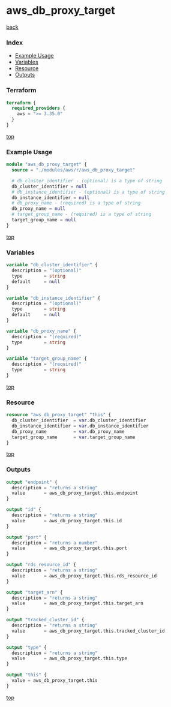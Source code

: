 # aws_db_proxy_target

[back](../aws.md)

### Index

- [Example Usage](#example-usage)
- [Variables](#variables)
- [Resource](#resource)
- [Outputs](#outputs)

### Terraform

```terraform
terraform {
  required_providers {
    aws = ">= 3.35.0"
  }
}
```

[top](#index)

### Example Usage

```terraform
module "aws_db_proxy_target" {
  source = "./modules/aws/r/aws_db_proxy_target"

  # db_cluster_identifier - (optional) is a type of string
  db_cluster_identifier = null
  # db_instance_identifier - (optional) is a type of string
  db_instance_identifier = null
  # db_proxy_name - (required) is a type of string
  db_proxy_name = null
  # target_group_name - (required) is a type of string
  target_group_name = null
}
```

[top](#index)

### Variables

```terraform
variable "db_cluster_identifier" {
  description = "(optional)"
  type        = string
  default     = null
}

variable "db_instance_identifier" {
  description = "(optional)"
  type        = string
  default     = null
}

variable "db_proxy_name" {
  description = "(required)"
  type        = string
}

variable "target_group_name" {
  description = "(required)"
  type        = string
}
```

[top](#index)

### Resource

```terraform
resource "aws_db_proxy_target" "this" {
  db_cluster_identifier  = var.db_cluster_identifier
  db_instance_identifier = var.db_instance_identifier
  db_proxy_name          = var.db_proxy_name
  target_group_name      = var.target_group_name
}
```

[top](#index)

### Outputs

```terraform
output "endpoint" {
  description = "returns a string"
  value       = aws_db_proxy_target.this.endpoint
}

output "id" {
  description = "returns a string"
  value       = aws_db_proxy_target.this.id
}

output "port" {
  description = "returns a number"
  value       = aws_db_proxy_target.this.port
}

output "rds_resource_id" {
  description = "returns a string"
  value       = aws_db_proxy_target.this.rds_resource_id
}

output "target_arn" {
  description = "returns a string"
  value       = aws_db_proxy_target.this.target_arn
}

output "tracked_cluster_id" {
  description = "returns a string"
  value       = aws_db_proxy_target.this.tracked_cluster_id
}

output "type" {
  description = "returns a string"
  value       = aws_db_proxy_target.this.type
}

output "this" {
  value = aws_db_proxy_target.this
}
```

[top](#index)